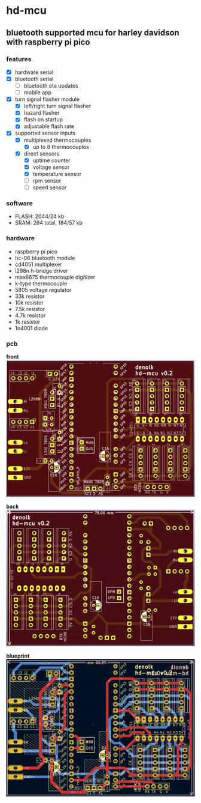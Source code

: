 # hd-mcu

## bluetooth supported mcu for harley davidson with raspberry pi pico

### features

- [x] hardware serial
- [x] bluetooth serial
  - [ ] bluetooth ota updates
  - [ ] mobile app
- [x] turn signal flasher module
  - [x] left/right turn signal flasher
  - [x] hazard flasher
  - [x] flash on startup
  - [x] adjustable flash rate
- [x] supported sensor inputs
  - [x] multiplexed thermocouples
    - [x] up to 8 thermocouples
  - [x] direct sensors
    - [x] uptime counter
    - [x] voltage sensor
    - [x] temperature sensor
    - [ ] rpm sensor
    - [ ] speed sensor

### software

- FLASH: 2044/24 kb
- SRAM: 264 total, 184/57 kb

### hardware

- raspberry pi pico
- hc-06 bluetooth module
- cd4051 multiplexer
- l298n h-bridge driver
- max6675 thermocouple digitizer
- k-type thermocouple
- 5805 voltage regulator
- 33k resistor
- 10k resistor
- 7.5k resistor
- 4.7k resistor
- 1k resistor
- 1n4001 diode

### pcb

**front**
![front](../pcb/pico-hd-mcu-v2/pcb-front.png)

**back**
![back](../pcb/pico-hd-mcu-v2/pcb-back.png)

**blueprint**
![raw](../pcb/pico-hd-mcu-v2/pcb-blueprint.png)
